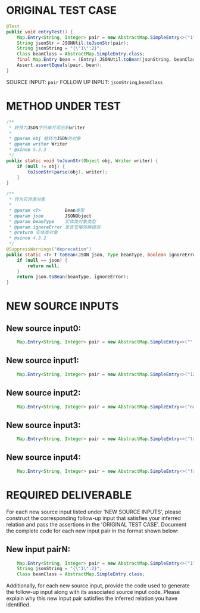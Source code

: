 # ORIGINAL TEST CASE
```java
@Test
public void entryTest() {
    Map.Entry<String, Integer> pair = new AbstractMap.SimpleEntry<>("1", 2);
    String jsonStr = JSONUtil.toJsonStr(pair);
    String jsonString = "{\"1\":2}";
    Class beanClass = AbstractMap.SimpleEntry.class;
    final Map.Entry bean = (Entry) JSONUtil.toBean(jsonString, beanClass);
    Assert.assertEquals(pair, bean);
}

```
SOURCE INPUT: `pair`
FOLLOW UP INPUT: `jsonString`,`beanClass`


# METHOD UNDER TEST
```java
/**
 * 转换为JSON字符串并写出到writer
 *
 * @param obj 被转为JSON的对象
 * @param writer Writer
 * @since 5.3.3
 */
public static void toJsonStr(Object obj, Writer writer) {
    if (null != obj) {
        toJsonStr(parse(obj), writer);
    }
}

/**
 * 转为实体类对象
 *
 * @param <T>         Bean类型
 * @param json        JSONObject
 * @param beanType    实体类对象类型
 * @param ignoreError 是否忽略转换错误
 * @return 实体类对象
 * @since 4.3.2
 */
@SuppressWarnings("deprecation")
public static <T> T toBean(JSON json, Type beanType, boolean ignoreError) {
    if (null == json) {
        return null;
    }
    return json.toBean(beanType, ignoreError);
}

```


# NEW SOURCE INPUTS
## New source input0:
```java
    Map.Entry<String, Integer> pair = new AbstractMap.SimpleEntry<>("", 0);
```

## New source input1:
```java
    Map.Entry<String, Integer> pair = new AbstractMap.SimpleEntry<>("1234567890", 1234567890);
```

## New source input2:
```java
    Map.Entry<String, Integer> pair = new AbstractMap.SimpleEntry<>("null", null);
```

## New source input3:
```java
    Map.Entry<String, Integer> pair = new AbstractMap.SimpleEntry<>("true", 1);
```

## New source input4:
```java
    Map.Entry<String, Integer> pair = new AbstractMap.SimpleEntry<>("false", 0);
```



# REQUIRED DELIVERABLE
For each new source input listed under 'NEW SOURCE INPUTS', please construct the corresponding follow-up input that satisfies your inferred relation and pass the assertions in the 'ORIGINAL TEST CASE'. Document the complete code for each new input pair in the format shown below:
## New input pairN:
```java
    Map.Entry<String, Integer> pair = new AbstractMap.SimpleEntry<>("1", 2);
    String jsonString = "{\"1\":2}";
    Class beanClass = AbstractMap.SimpleEntry.class;
```

Additionally, for each new source input, provide the code used to generate the follow-up input along with its associated source input code. Please explain why this new input pair satisfies the inferred relation you have identified.
